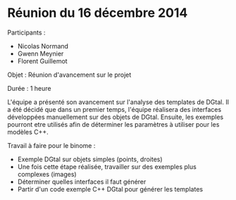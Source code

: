 Réunion du 16 décembre 2014
===========================

Participants :

   * Nicolas Normand
   * Gwenn Meynier
   * Florent Guillemot

Objet : Réunion d'avancement sur le projet

Durée : 1 heure

L'équipe a présenté son avancement sur l'analyse des templates de DGtal.
Il a été décidé que dans un premier temps, l'équipe réalisera des interfaces développées manuellement sur des objets de DGtal.
Ensuite, les exemples pourront etre utilisés afin de déterminer les paramètres à utiliser pour les modèles C++.

Travail à faire pour le binome :

 * Exemple DGtal sur objets simples (points, droites)
 * Une fois cette étape réalisée, travailler sur des exemples plus complexes (images)
 * Déterminer quelles interfaces il faut générer
 * Partir d'un code exemple C++ DGtal pour générer les templates

